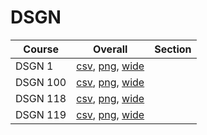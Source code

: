 # DSGN

| Course | Overall | Section |
| ------ | ------- | ------- |
| DSGN 1 | [csv](https://github.com/UCSD-Historical-Enrollment-Data/2022Fall/blob/main/overall/DSGN%201.csv), [png](https://raw.githubusercontent.com/UCSD-Historical-Enrollment-Data/2022Fall/main/plot_overall/DSGN%201.png), [wide](https://raw.githubusercontent.com/UCSD-Historical-Enrollment-Data/2022Fall/main/plot_overall_wide/DSGN%201.png) |  |
| DSGN 100 | [csv](https://github.com/UCSD-Historical-Enrollment-Data/2022Fall/blob/main/overall/DSGN%20100.csv), [png](https://raw.githubusercontent.com/UCSD-Historical-Enrollment-Data/2022Fall/main/plot_overall/DSGN%20100.png), [wide](https://raw.githubusercontent.com/UCSD-Historical-Enrollment-Data/2022Fall/main/plot_overall_wide/DSGN%20100.png) |  |
| DSGN 118 | [csv](https://github.com/UCSD-Historical-Enrollment-Data/2022Fall/blob/main/overall/DSGN%20118.csv), [png](https://raw.githubusercontent.com/UCSD-Historical-Enrollment-Data/2022Fall/main/plot_overall/DSGN%20118.png), [wide](https://raw.githubusercontent.com/UCSD-Historical-Enrollment-Data/2022Fall/main/plot_overall_wide/DSGN%20118.png) |  |
| DSGN 119 | [csv](https://github.com/UCSD-Historical-Enrollment-Data/2022Fall/blob/main/overall/DSGN%20119.csv), [png](https://raw.githubusercontent.com/UCSD-Historical-Enrollment-Data/2022Fall/main/plot_overall/DSGN%20119.png), [wide](https://raw.githubusercontent.com/UCSD-Historical-Enrollment-Data/2022Fall/main/plot_overall_wide/DSGN%20119.png) |  |
